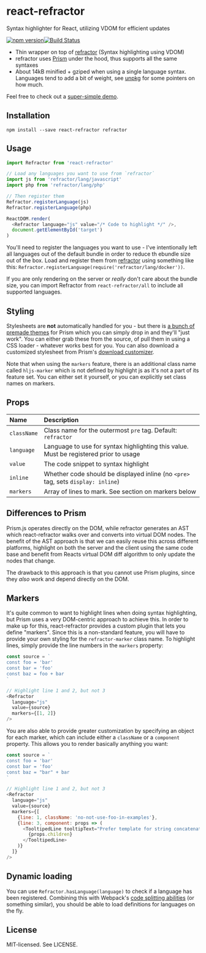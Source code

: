 # react-refractor

Syntax highlighter for React, utilizing VDOM for efficient updates

[![npm version](http://img.shields.io/npm/v/react-refractor.svg?style=flat-square)](http://browsenpm.org/package/react-refractor)[![Build Status](http://img.shields.io/travis/rexxars/react-refractor/master.svg?style=flat-square)](https://travis-ci.org/rexxars/react-refractor)

- Thin wrapper on top of [refractor](https://github.com/wooorm/refractor) (Syntax highlighting using VDOM)
- refractor uses [Prism](https://github.com/PrismJS/prism) under the hood, thus supports all the same syntaxes
- About 14kB minified + gziped when using a single language syntax. Languages tend to add a bit of weight, see [unpkg](https://unpkg.com/refractor@2.3.0/lang/) for some pointers on how much.

Feel free to check out a [super-simple demo](http://rexxars.github.io/react-refractor/).

## Installation

```
npm install --save react-refractor refractor
```

## Usage

```js
import Refractor from 'react-refractor'

// Load any languages you want to use from `refractor`
import js from 'refractor/lang/javascript'
import php from 'refractor/lang/php'

// Then register them
Refractor.registerLanguage(js)
Refractor.registerLanguage(php)

ReactDOM.render(
  <Refractor language="js" value="/* Code to highlight */" />,
  document.getElementById('target')
)
```

You'll need to register the languages you want to use - I've intentionally left all languages out of the default bundle in order to reduce th ebundle size out of the box. Load and register them from [refractor](https://unpkg.com/refractor/lang/) using something like this: `Refractor.registerLanguage(require('refractor/lang/docker'))`.

If you are only rendering on the server or _really_ don't care about the bundle size, you can import Refractor from `react-refractor/all` to include all supported languages.

## Styling

Stylesheets are **not** automatically handled for you - but there is [a bunch of premade themes](https://github.com/PrismJS/prism/tree/gh-pages/themes) for Prism which you can simply drop in and they'll "just work". You can either grab these from the source, of pull them in using a CSS loader - whatever works best for you. You can also download a customized stylesheet from Prism's [download customizer](http://prismjs.com/download.html).

Note that when using the `markers` feature, there is an additional class name called `hljs-marker` which is not defined by highlight js as it's not a part of its feature set. You can either set it yourself, or you can explicitly set class names on markers.

## Props

| Name        | Description                                                                           |
| :---------- | :------------------------------------------------------------------------------------ |
| `className` | Class name for the outermost `pre` tag. Default: `refractor`                          |
| `language`  | Language to use for syntax highlighting this value. Must be registered prior to usage |
| `value`     | The code snippet to syntax highlight                                                  |
| `inline`    | Whether code should be displayed inline (no `<pre>` tag, sets `display: inline`)      |
| `markers`   | Array of lines to mark. See section on markers below                                  |

## Differences to Prism

Prism.js operates directly on the DOM, while refractor generates an AST which react-refractor walks over and converts into virtual DOM nodes. The benefit of the AST approach is that we can easily reuse this across different platforms, highlight on both the server and the client using the same code base and benefit from Reacts virtual DOM diff algorithm to only update the nodes that change.

The drawback to this approach is that you cannot use Prism plugins, since they _also_ work and depend directly on the DOM.

## Markers

It's quite common to want to highlight lines when doing syntax highlighting, but Prism uses a very DOM-centric approach to achieve this. In order to make up for this, react-refractor provides a custom plugin that lets you define "markers". Since this is a non-standard feature, you will have to provide your own styling for the `refractor-marker` class name. To highlight lines, simply provide the line numbers in the `markers` property:

```js
const source = `
const foo = 'bar'
const bar = 'foo'
const baz = foo + bar
`

// Highlight line 1 and 2, but not 3
<Refractor
  language="js"
  value={source}
  markers={[1, 2]}
/>
```

You are also able to provide greater customization by specifying an object for each marker, which can include either a `className` or a `component` property. This allows you to render basically anything you want:

```js
const source = `
const foo = 'bar'
const bar = 'foo'
const baz = "bar" + bar
`

// Highlight line 1 and 2, but not 3
<Refractor
  language="js"
  value={source}
  markers={[
    {line: 1, className: 'no-not-use-foo-in-examples'},
    {line: 3, component: props => (
      <TooltipedLine tooltipText="Prefer template for string concatenation">
        {props.children}
      </TooltipedLine>
    )}
  ]}
/>
```

## Dynamic loading

You can use `Refractor.hasLanguage(language)` to check if a language has been registered. Combining this with Webpack's [code splitting abilities](https://webpack.github.io/docs/code-splitting.html) (or something similar), you should be able to load definitions for languages on the fly.

## License

MIT-licensed. See LICENSE.
